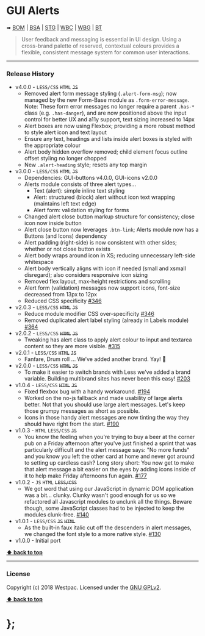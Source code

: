 GUI Alerts
==========

➠
[BOM](http://westpaccxteam.github.io/GUI-alerts/tests/BOM/) |
[BSA](http://westpaccxteam.github.io/GUI-alerts/tests/BSA/) |
[STG](http://westpaccxteam.github.io/GUI-alerts/tests/STG/) |
[WBC](http://westpaccxteam.github.io/GUI-alerts/tests/WBC/) |
[WBG](http://westpaccxteam.github.io/GUI-alerts/tests/WBG/) |
[BT](http://westpaccxteam.github.io/GUI-alerts/tests/BT/)

> User feedback and messaging is essential in UI design. Using a cross-brand palette of reserved, contextual colours provides a flexible, consistent message system for common user interactions.

----------------------------------------------------------------------------------------------------------------------------------------------------------------


### Release History

* v4.0.0 - `LESS/CSS` `HTML` ~~`JS`~~
  * Removed alert form message styling (`.alert-form-msg`); now managed by the new Form-Base module as `.form-error-message`. Note: These form error messages no longer require a parent `.has-*` class (e.g. `.has-danger`), and are now positioned above the input control for better UX and a11y support, text sizing increased to 14px
  * Alert boxes are now using Flexbox; providing a more robust method to style alert icon and text layout
  * Ensure any text, headings and lists inside alert boxes is styled with the appropriate colour
  * Alert body hidden overflow removed; child element focus outline offset styling no longer chopped
  * New `.alert-heading` style; resets any top margin
* v3.0.0 - `LESS/CSS` `HTML` ~~`JS`~~
  * Dependencies: GUI-buttons v4.0.0, GUI-icons v2.0.0
  * Alerts module consists of three alert types...
    * Text (alert): simple inline text styling
    * Alert: structured (block) alert without icon text wrapping (maintains left text edge)
    * Alert form: validation styling for forms
  * Changed alert close button markup structure for consistency; close icon now inside button
  * Alert close button now leverages `.btn-link`; Alerts module now has a Buttons (and Icons) dependency
  * Alert padding (right-side) is now consistent with other sides; whether or not close button exists
  * Alert body wraps around icon in XS; reducing unnecessary left-side whitespace
  * Alert body vertically aligns with icon if needed (small and xsmall disregard); also considers responsive icon sizing
  * Removed flex layout, max-height restrictions and scrolling
  * Alert form (validation) messages now support icons, font-size decreased from 13px to 12px
  * Reduced CSS specificity
    [#346](https://github.com/WestpacCXTeam/GUI-source/issues/346)
* v2.0.3 - `LESS/CSS` ~~`HTML`~~ ~~`JS`~~
  * Reduce module modifier CSS over-specificity
    [#346](https://github.com/WestpacCXTeam/GUI-source/issues/346)
  * Removed duplicated alert label styling (already in Labels module)
    [#364](https://github.com/WestpacCXTeam/GUI-source/issues/364)
* v2.0.2 - `LESS/CSS` ~~`HTML`~~ ~~`JS`~~
  * Tweaking has alert class to apply alert colour to input and textarea content so they are more visible.
    [#315](https://github.com/WestpacCXTeam/GUI-source/issues/315)
* v2.0.1 - `LESS/CSS` ~~`HTML`~~ ~~`JS`~~
  * Fanfare, Drum roll … We’ve added another brand. Yay! :clap:
* v2.0.0 - `LESS/CSS` ~~`HTML`~~ ~~`JS`~~
  * To make it easier to switch brands with Less we’ve added a brand variable. Building multibrand sites has never been this easy!
    [#203](https://github.com/WestpacCXTeam/GUI-source/issues/203)
* v1.0.4 - `LESS/CSS` ~~`HTML`~~ ~~`JS`~~
  * Fixed flexbox bug with a handy workaround.
    [#194](https://github.com/WestpacCXTeam/GUI-source/issues/194)
  * Worked on the no-js fallback and made usability of large alerts better. Not that you should use large alert messages. Let's keep those grumpy messages as short as possible.
  * Icons in those handy alert messages are now tinting the way they should have right from the start.
    [#190](https://github.com/WestpacCXTeam/GUI-source/issues/190)
* v1.0.3 - `HTML` `LESS/CSS` ~~`JS`~~
  * You know the feeling when you're trying to buy a beer at the corner pub on a Friday afternoon after you've just finished a sprint that was particularly difficult and the alert message says: "No more funds" and you know you left the other card at home and never got around to setting up cardless cash? Long story short: You now get to make that alert message a bit easier on the eyes by adding icons inside of it to help make Friday afternoons fun again.
    [#177](https://github.com/WestpacCXTeam/GUI-source/issues/177)
* v1.0.2 - `JS` `HTML` ~~`LESS/CSS`~~
  * We got word that using our JavaScript in dynamic DOM application was a bit... clunky. Clunky wasn't good enough for us so we refactored all Javascript modules to unclunk all the things. Beware though, some JavaScript classes had to be injected to keep the modules clunk-free.
    [#140](https://github.com/WestpacCXTeam/GUI-source/issues/140)
* v1.0.1 - `LESS/CSS` ~~`JS`~~ ~~`HTML`~~
  * As the built-in faux italic cut off the descenders in alert messages, we changed the font style to a more native style.
    [#130](https://github.com/WestpacCXTeam/GUI-source/issues/130)
* v1.0.0 - Initial port

**[⬆ back to top](#content)**


----------------------------------------------------------------------------------------------------------------------------------------------------------------


### License

Copyright (c) 2018 Westpac. Licensed under the [GNU GPLv2](https://raw.githubusercontent.com/WestpacCXTeam/GUI-alerts/master/LICENSE).

**[⬆ back to top](#content)**

# };